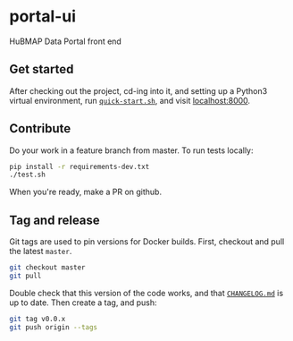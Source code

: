 # portal-ui
HuBMAP Data Portal front end

## Get started
After checking out the project, cd-ing into it, and setting up a Python3 virtual environment,
run [`quick-start.sh`](quick-start.sh), and visit [localhost:8000](http://localhost:8000).

## Contribute
Do your work in a feature branch from master. To run tests locally:
```sh
pip install -r requirements-dev.txt
./test.sh
```
When you're ready, make a PR on github.

## Tag and release
Git tags are used to pin versions for Docker builds.
First, checkout and pull the latest `master`.
```sh
git checkout master
git pull
```
Double check that this version of the code works,
and that [`CHANGELOG.md`](CHANGELOG.md) is up to date.
Then create a tag, and push:
```sh
git tag v0.0.x
git push origin --tags
```
